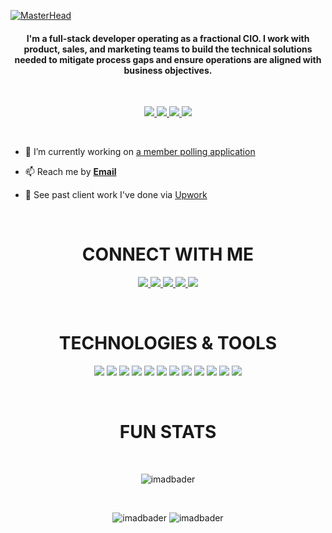 [![MasterHead](https://i.imgur.com/JNVPLKR.png)](https://github.com/imadbader)

<h4 align="center">I'm a full-stack developer operating as a fractional CIO. I work with product, sales, and marketing teams to build the technical solutions needed to mitigate process gaps and ensure operations are aligned with business objectives.</h4>

</br>

<p align="center">
  <a href="https://www.upwork.com/freelancers/ibader" target="_blank">
    <img src="https://img.shields.io/static/v1?label=|&message=UPWORK&color=23555f&style=plastic&logo=upwork&logo-color=white"/>
  </a>
  <a href="https://www.linkedin.com/in/imadbader/" target="_blank">
    <img src="https://img.shields.io/static/v1?label=|&message=LINKED-IN&color=cdf998&style=plastic&logo=linkedin&logo-color=white"/>
  </a>
  <a href="https://twitter.com/monkeepooslingr" target="_blank">
    <img src="https://img.shields.io/static/v1?label=|&message=TWITTER&color=23555f&style=plastic&logo=twitter&logo-color=white"/>
  </a>
  <a href="" target="_blank">
      <img src="https://img.shields.io/static/v1?label=|&message=RESUME&color=cdf998&style=plastic&logo=react&logo-color=white"/>
  </a>
</p>

</br>

- 🔭 I’m currently working on [a member polling application](https://polls-777251066.development.catalystserverless.com/app/)

- 📫 Reach me by **[Email](mailto:sleepy.ice0153@fastmail.com)**

- 📄 See past client work I've done via [Upwork](https://www.upwork.com/freelancers/ibader)

</br>

<h1 align="center">CONNECT WITH ME</h1>

<p align="center">
  <a href="https://www.upwork.com/freelancers/ibader" target="_blank">
    <img src="https://img.shields.io/static/v1?label=|&message=UPWORK&color=23555f&style=plastic&logo=upwork&logo-color=white"/>
  </a>
  <a href="https://www.linkedin.com/in/imadbader/" target="_blank">
    <img src="https://img.shields.io/static/v1?label=|&message=LINKED-IN&color=cdf998&style=plastic&logo=linkedin&logo-color=white"/>
  </a>
  <a href="https://twitter.com/monkeepooslingr" target="_blank">
    <img src="https://img.shields.io/static/v1?label=|&message=TWITTER&color=23555f&style=plastic&logo=twitter&logo-color=white"/>
  </a>
  <a href="https://codepen.io/monkeepooslinger" target="_blank">
      <img src="https://img.shields.io/static/v1?label=|&message=CODEPEN&color=cdf998&style=plastic&logo=codepen&logo-color=white"/>
  </a>
  <a href="https://dev.to/monkeepooslinger" target="_blank">
      <img src="https://img.shields.io/static/v1?label=|&message=DEV.TO&color=23555f&style=plastic&logo=dev.to&logo-color=white"/>
  </a>
</p>

</br>

<h1 align="center">TECHNOLOGIES & TOOLS</h1>

<p align="center">
    <img src="https://img.shields.io/static/v1?label=|&message=HTML5&color=23555f&style=plastic&logo=html5"/>
    <img src="https://img.shields.io/static/v1?label=|&message=CSS3&color=285f65&style=plastic&logo=css3"/>
    <img src="https://img.shields.io/static/v1?label=|&message=DELUGE&color=bbb111&style=plastic&logo=zoho"/>
    <img src="https://img.shields.io/static/v1?label=|&message=JAVASCRIPT&color=3c7f5d&style=plastic&logo=javascript"/>
    <img src="https://img.shields.io/static/v1?label=|&message=REACT.JS&color=4a935c&style=plastic&logo=react"/>
    <img src="https://img.shields.io/static/v1?label=|&message=MONGO-DB&color=cdd148&style=plastic&logo=mongodb"/>
    <img src="https://img.shields.io/static/v1?label=|&message=EXPRESS&color=bbb111&style=plastic&logo=express"/>
    <img src="https://img.shields.io/static/v1?label=|&message=HEROKU&color=bbb111&style=plastic&logo=heroku"/>
    <img src="https://img.shields.io/static/v1?label=|&message=GIT&color=cbb148&style=plastic&logo=git"/>
    <img src="https://img.shields.io/static/v1?label=|&message=POSTMAN&color=bbb111&style=plastic&logo=postman"/>
    <img src="https://img.shields.io/static/v1?label=|&message=WORDPRESS&color=cdd148&style=plastic&logo=wordpress"/>
    <img src="https://img.shields.io/static/v1?label=|&message=FIGMA&color=4a935c&style=plastic&logo=figma"/>
</p>

</br>

<h1 align="center">FUN STATS</h1>

</br>

<p align="center">
  <img src="https://github-readme-stats.vercel.app/api/top-langs?username=imadbader&show_icons=true&theme=calm&locale=en" alt="imadbader" />
</p>

</br>
                                                                                                                                   
<p align="center">
  <img src="https://github-readme-stats.vercel.app/api?username=imadbader&show_icons=true&theme=calm&locale=en" alt="imadbader" />
  <img src="https://github-readme-streak-stats.herokuapp.com/?user=imadbader&theme=calm&hide_border=true" alt="imadbader" />
</p>


